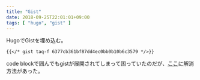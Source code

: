 ```yaml
---
title: "Gist"
date: 2018-09-25T22:01:01+09:00
tags: [ "hugo", "gist" ]
---
```


HugoでGistを埋め込む。

```
{{</* gist taq-f 6377cb361bf87dd4ec0bb0b10b6c3579 */>}}
```

code blockで囲んでもgistが展開されてしまって困っていたのだが、[ここ](https://discourse.gohugo.io/t/a-way-to-mark-plain-text-and-stop-hugo-from-interpreting/1325/2)に解消方法があった。
